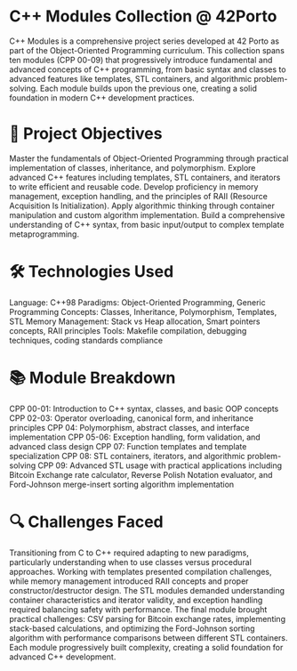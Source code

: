 # C++ Modules Collection @ 42Porto
C++ Modules is a comprehensive project series developed at 42 Porto as part of the Object-Oriented Programming curriculum. This collection spans ten modules (CPP 00-09) that progressively introduce fundamental and advanced concepts of C++ programming, from basic syntax and classes to advanced features like templates, STL containers, and algorithmic problem-solving. Each module builds upon the previous one, creating a solid foundation in modern C++ development practices.

# 📌 Project Objectives

Master the fundamentals of Object-Oriented Programming through practical implementation of classes, inheritance, and polymorphism.
Explore advanced C++ features including templates, STL containers, and iterators to write efficient and reusable code.
Develop proficiency in memory management, exception handling, and the principles of RAII (Resource Acquisition Is Initialization).
Apply algorithmic thinking through container manipulation and custom algorithm implementation.
Build a comprehensive understanding of C++ syntax, from basic input/output to complex template metaprogramming.

# 🛠️ Technologies Used
Language: C++98
Paradigms: Object-Oriented Programming, Generic Programming
Concepts: Classes, Inheritance, Polymorphism, Templates, STL
Memory Management: Stack vs Heap allocation, Smart pointers concepts, RAII principles
Tools: Makefile compilation, debugging techniques, coding standards compliance

# 📚 Module Breakdown
CPP 00-01: Introduction to C++ syntax, classes, and basic OOP concepts
CPP 02-03: Operator overloading, canonical form, and inheritance principles
CPP 04: Polymorphism, abstract classes, and interface implementation
CPP 05-06: Exception handling, form validation, and advanced class design
CPP 07: Function templates and template specialization
CPP 08: STL containers, iterators, and algorithmic problem-solving
CPP 09: Advanced STL usage with practical applications including Bitcoin Exchange rate calculator, Reverse Polish Notation evaluator, and Ford-Johnson merge-insert sorting algorithm implementation

# 🔍 Challenges Faced
Transitioning from C to C++ required adapting to new paradigms, particularly understanding when to use classes versus procedural approaches. Working with templates presented compilation challenges, while memory management introduced RAII concepts and proper constructor/destructor design. The STL modules demanded understanding container characteristics and iterator validity, and exception handling required balancing safety with performance. The final module brought practical challenges: CSV parsing for Bitcoin exchange rates, implementing stack-based calculations, and optimizing the Ford-Johnson sorting algorithm with performance comparisons between different STL containers. Each module progressively built complexity, creating a solid foundation for advanced C++ development.
